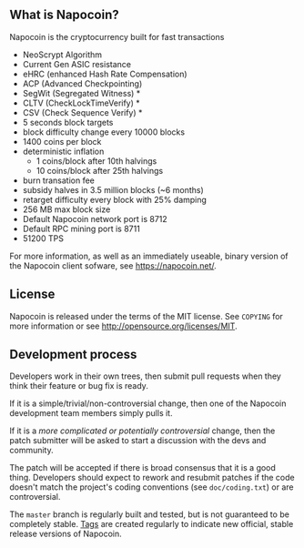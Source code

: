 What is Napocoin?
----------------

Napocoin is the cryptocurrency built for fast transactions
 - NeoScrypt Algorithm
 - Current Gen ASIC resistance
 - eHRC (enhanced Hash Rate Compensation)
 - ACP (Advanced Checkpointing)
 - SegWit (Segregated Witness) *
 - CLTV (CheckLockTimeVerify) *
 - CSV (Check Sequence Verify) *
 - 5 seconds block targets
 - block difficulty change every 10000 blocks
 - 1400 coins per block
 - deterministic inflation 
    - 1 coins/block after 10th halvings
    - 10 coins/block after 25th halvings
 - burn transation fee
 - subsidy halves in 3.5 million  blocks (~6 months)
 - retarget difficulty every block with 25% damping
 - 256 MB max block size
 - Default Napocoin network port is 8712
 - Default RPC mining port is 8711
 - 51200 TPS

For more information, as well as an immediately useable, binary version of
the Napocoin client sofware, see https://napocoin.net/.

License
-------

Napocoin is released under the terms of the MIT license. See `COPYING` for more
information or see http://opensource.org/licenses/MIT.

Development process
-------------------

Developers work in their own trees, then submit pull requests when they think
their feature or bug fix is ready.

If it is a simple/trivial/non-controversial change, then one of the Napocoin
development team members simply pulls it.

If it is a *more complicated or potentially controversial* change, then the patch
submitter will be asked to start a discussion with the devs and community.

The patch will be accepted if there is broad consensus that it is a good thing.
Developers should expect to rework and resubmit patches if the code doesn't
match the project's coding conventions (see `doc/coding.txt`) or are
controversial.

The `master` branch is regularly built and tested, but is not guaranteed to be
completely stable. [Tags](https://github.com/Zetalon0/Napocoin/tags) are created
regularly to indicate new official, stable release versions of Napocoin.
